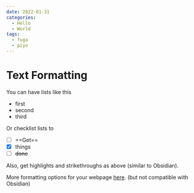 ```yaml
---
date: 2022-01-31
categories:
  - Hello
  - World
tags:
  - fuga
  - piyo
---
```



# Text Formatting
You can have lists like this

- first
- second
- third

Or checklist lists to

- [ ] ==Get==
- [x] things
- [ ] ~~done~~

Also, get highlights and strikethroughs as above (similar to Obsidian).


More formatting options for your webpage [here](https://squidfunk.github.io/mkdocs-material/reference/formatting/#highlighting-changes). (but not compatible with Obsidian)
